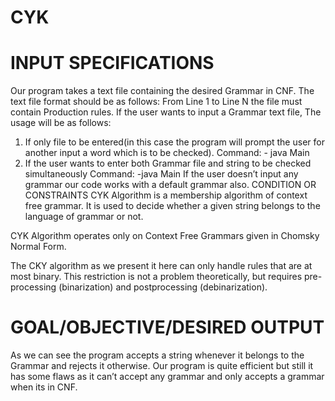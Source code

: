 # CYK
# INPUT SPECIFICATIONS
Our program takes a text file containing the desired Grammar in CNF.
The text file format should be as follows:
From Line 1 to Line N the file must contain Production rules.
If the user wants to input a Grammar text file,
The usage will be as follows:
1.	If only file to be entered(in this case the program will prompt the user for another input a word which is to be checked).
		Command: - java Main <filename>
2.	If the user wants to enter both Grammar file and string to be checked simultaneously
Command: -java Main <filename> <word>
If the user doesn’t input any grammar our code works with a default grammar also.
CONDITION OR CONSTRAINTS
CYK Algorithm is a membership algorithm of context free grammar. It is used to decide whether a given string belongs to the language of grammar or not.

CYK Algorithm operates only on Context Free Grammars given in Chomsky Normal Form.
              
The CKY algorithm as we present it here can only handle rules that are at most binary.
This restriction is not a problem theoretically, but requires pre-processing (binarization) and postprocessing (debinarization).

# GOAL/OBJECTIVE/DESIRED OUTPUT
As we can see the program accepts a string whenever it belongs to the Grammar and rejects it otherwise.
Our program is quite efficient but still it has some flaws as it can’t accept any grammar and only accepts a grammar when its in CNF. 
